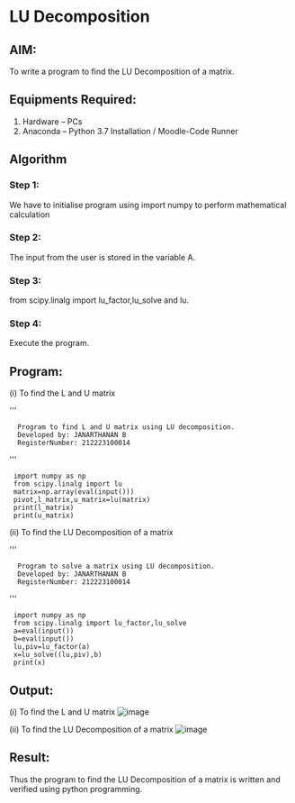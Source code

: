# LU Decomposition 

## AIM:
To write a program to find the LU Decomposition of a matrix.

## Equipments Required:
1. Hardware – PCs
2. Anaconda – Python 3.7 Installation / Moodle-Code Runner

## Algorithm
### Step 1:
We have to initialise program using import numpy to perform mathematical calculation

### Step 2:
The input from the user is stored in the variable A.

### Step 3:
from scipy.linalg import lu_factor,lu_solve and lu.

### Step 4:
Execute the program.

## Program:
(i) To find the L and U matrix

   '''
   
      Program to find L and U matrix using LU decomposition.
      Developed by: JANARTHANAN B
      RegisterNumber: 212223100014
      
'''
    
     import numpy as np
     from scipy.linalg import lu
     matrix=np.array(eval(input()))
     pivot,l_matrix,u_matrix=lu(matrix)
     print(l_matrix)
     print(u_matrix)
     
(ii) To find the LU Decomposition of a matrix

   '''
   
      Program to solve a matrix using LU decomposition.
      Developed by: JANARTHANAN B
      RegisterNumber: 212223100014
   '''
   
     import numpy as np
     from scipy.linalg import lu_factor,lu_solve
     a=eval(input())
     b=eval(input())
     lu,piv=lu_factor(a)
     x=lu_solve((lu,piv),b)
     print(x)


## Output:
(i) To find the L and U matrix
![image](https://github.com/jokerjana/LU-Decomposition/assets/147173630/60f43260-5fdb-45e2-b6cc-4d1e7ef8c713)

(ii) To find the LU Decomposition of a matrix
![image](https://github.com/jokerjana/LU-Decomposition/assets/147173630/342e964f-7723-48e0-a875-5f65fbc7c116)


## Result:
Thus the program to find the LU Decomposition of a matrix is written and verified using python programming.

